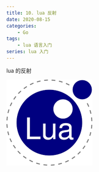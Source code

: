 ```yaml
---
title: 10. lua 反射
date: 2020-08-15
categories:
    - Go
tags:
	- lua 语言入门
series: lua 入门
---
```


lua 的反射

<!-- more -->

![lua](/images/lua/lua.png)

